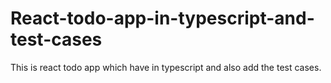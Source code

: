 # React-todo-app-in-typescript-and-test-cases
This is react todo app which have in typescript and also add the test cases.
